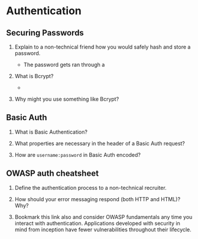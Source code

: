 # Authentication

## Securing Passwords

1. Explain to a non-technical friend how you would safely hash and store a password.

   - The password gets ran through a 

2. What is Bcrypt?

   -

3. Why might you use something like Bcrypt?

## Basic Auth

1. What is Basic Authentication?

2. What properties are necessary in the header of a Basic Auth request?

3. How are `username:password` in Basic Auth encoded?

## OWASP auth cheatsheet

1. Define the authentication process to a non-technical recruiter.

2. How should your error messaging respond (both HTTP and HTML)? Why?

3. Bookmark this link also and consider OWASP fundamentals any time you interact with authentication. Applications developed with security in mind from inception have fewer vulnerabilities throughout their lifecycle.

